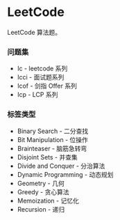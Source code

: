 # LeetCode
LeetCode 算法题。  


### 问题集
* lc - leetcode 系列
* lcci - 面试题系列
* lcof - 剑指 Offer 系列
* lcp - LCP 系列


### 标签类型
* Binary Search - 二分查找
* Bit Manipulation - 位操作
* Brainteaser - 脑筋急转弯
* Disjoint Sets - 并查集
* Divide and Conquer - 分治算法
* Dynamic Programming - 动态规划
* Geometry - 几何
* Greedy - 贪心算法
* Memoization - 记忆化
* Recursion - 递归
